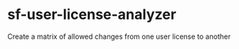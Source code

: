 sf-user-license-analyzer
========================

Create a matrix of allowed changes from one user license to another
